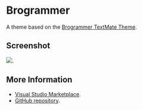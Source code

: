 # Brogrammer

A theme based on the [Brogrammer TextMate Theme](http://colorsublime.com/theme/Brogrammer).


## Screenshot
![](https://raw.githubusercontent.com/gerane/VSCodeThemes/master/gerane.Theme-Brogrammer/screenshot.PNG).


## More Information
* [Visual Studio Marketplace](https://marketplace.visualstudio.com/items/gerane.Theme-Brogrammer).
* [GitHub repository](https://github.com/gerane/VSCodeThemes).
